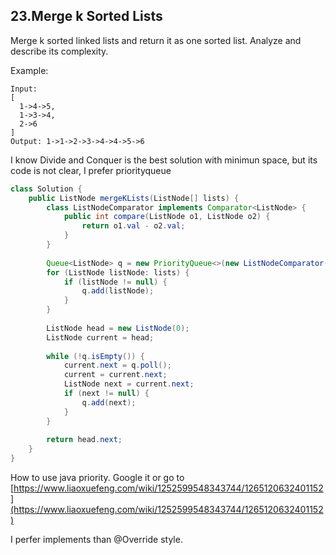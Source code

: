 ## 23.Merge k Sorted Lists

Merge k sorted linked lists and return it as one sorted list. Analyze and describe its complexity.

Example:
```
Input:
[
  1->4->5,
  1->3->4,
  2->6
]
Output: 1->1->2->3->4->4->5->6
```

I know Divide and Conquer is the best solution with minimun space, but its code is not clear, I prefer priorityqueue

```Java
class Solution {
    public ListNode mergeKLists(ListNode[] lists) {
        class ListNodeComparator implements Comparator<ListNode> {
            public int compare(ListNode o1, ListNode o2) {
                return o1.val - o2.val;
            }
        }
        
        Queue<ListNode> q = new PriorityQueue<>(new ListNodeComparator());
        for (ListNode listNode: lists) {
            if (listNode != null) {
                q.add(listNode);
            }
        }
        
        ListNode head = new ListNode(0);
        ListNode current = head;
        
        while (!q.isEmpty()) {
            current.next = q.poll();
            current = current.next;
            ListNode next = current.next;
            if (next != null) {
                q.add(next);
            }
        }
        
        return head.next;
    }
}
```
How to use java priority. Google it or go to 
[https://www.liaoxuefeng.com/wiki/1252599548343744/1265120632401152](https://www.liaoxuefeng.com/wiki/1252599548343744/1265120632401152)

I perfer implements than @Override style.
